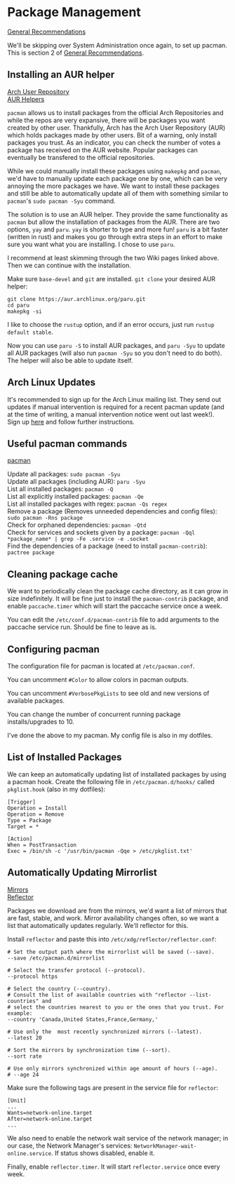 # Package Management

[General Recommendations](https://wiki.archlinux.org/title/General_recommendations#Graphical_user_interface)

We'll be skipping over System Administration once again, to set up pacman. This is section 2 of [General Recommendations](https://wiki.archlinux.org/title/General_recommendations#Graphical_user_interface).

## Installing an AUR helper

[Arch User Repository](https://wiki.archlinux.org/title/Arch_User_Repository)\
[AUR Helpers](https://wiki.archlinux.org/title/AUR_helpers)

`pacman` allows us to install packages from the official Arch Repositories and while the repos are very expansive, there will be packages you want created by other user. Thankfully, Arch has the Arch User Repository (AUR) which holds packages made by other users. Bit of a warning, only install packages you trust. As an indicator, you can check the number of votes a package has received on the AUR website. Popular packages can eventually be transfered to the official repositories.

While we could manually install these packages using `makepkg` and `pacman`, we'd have to manually update each package one by one, which can be very annoying the more packages we have. We want to install these packages and still be able to automatically update all of them with something similar to `pacman`'s `sudo pacman -Syu` command.

The solution is to use an AUR helper. They provide the same functionality as `pacman` but allow the installation of packages from the AUR. There are two options, `yay` and `paru`. `yay` is shorter to type and more fun! `paru` is a bit faster (written in rust) and makes you go through extra steps in an effort to make sure you want what you are installing. I chose to use `paru`.

I recommend at least skimming through the two Wiki pages linked above. Then we can continue with the installation.

Make sure `base-devel` and `git` are installed. `git clone` your desired AUR helper:

```
git clone https://aur.archlinux.org/paru.git
cd paru
makepkg -si
```

I like to choose the `rustup` option, and if an error occurs, just run `rustup default stable`. 

Now you can use `paru -S` to install AUR packages, and `paru -Syu` to update all AUR packages (will also run `pacman -Syu` so you don't need to do both). The helper will also be able to update itself.

## Arch Linux Updates

It's recommended to sign up for the Arch Linux mailing list. They send out updates if manual intervention is required for a recent pacman update (and at the time of writing, a manual intervention notice went out last week!). Sign up [here](https://lists.archlinux.org/mailman3/lists/arch-announce.lists.archlinux.org/) and follow further instructions.

## Useful pacman commands

[pacman](https://wiki.archlinux.org/title/Pacman)

Update all packages: `sudo pacman -Syu`\
Update all packages (including AUR): `paru -Syu`\
List all installed packages: `pacman -Q`\
List all explicitly installed packages: `pacman -Qe`\
List all installed packages with regex: `pacman -Qs regex`\
Remove a package (Removes unneeded dependencies and config files): `sudo pacman -Rns package`\
Check for orphaned dependencies: `pacman -Qtd`\
Check for services and sockets given by a package: `pacman -Qql *package_name* | grep -Fe .service -e .socket`\
Find the dependencies of a package (need to install `pacman-contrib`): `pactree package`

## Cleaning package cache

We want to periodically clean the package cache directory, as it can grow in size indefinitely. It will be fine just to install the `pacman-contrib` package, and enable `paccache.timer` which will start the paccache service once a week.

You can edit the `/etc/conf.d/pacman-contrib` file to add arguments to the paccache service run. Should be fine to leave as is.

## Configuring pacman

The configuration file for pacman is located at `/etc/pacman.conf`.

You can uncomment `#Color` to allow colors in pacman outputs.

You can uncomment `#VerbosePkgLists` to see old and new versions of available packages.

You can change the number of concurrent running package installs/upgrades to 10.

I've done the above to my pacman. My config file is also in my dotfiles.

## List of Installed Packages

We can keep an automatically updating list of installated packages by using a pacman hook. Create the following file in `/etc/pacman.d/hooks/` called `pkglist.hook` (also in my dotfiles):

```
[Trigger]
Operation = Install
Operation = Remove
Type = Package
Target = *

[Action]
When = PostTransaction
Exec = /bin/sh -c '/usr/bin/pacman -Qqe > /etc/pkglist.txt'
```

## Automatically Updating Mirrorlist

[Mirrors](https://wiki.archlinux.org/title/Mirrors)\
[Reflector](https://wiki.archlinux.org/title/Reflector)

Packages we download are from the mirrors, we'd want a list of mirrors that are fast, stable, and work. Mirror availability changes often, so we want a list that automatically updates regularly. We'll reflector for this.

Install `reflector` and paste this into `/etc/xdg/reflector/reflector.conf`:
```
# Set the output path where the mirrorlist will be saved (--save).
--save /etc/pacman.d/mirrorlist

# Select the transfer protocol (--protocol).
--protocol https

# Select the country (--country).
# Consult the list of available countries with "reflector --list-countries" and
# select the countries nearest to you or the ones that you trust. For example:
--country 'Canada,United States,France,Germany,'

# Use only the  most recently synchronized mirrors (--latest).
--latest 20

# Sort the mirrors by synchronization time (--sort).
--sort rate

# Use only mirrors synchronized within age amount of hours (--age).
# --age 24
```

Make sure the following tags are present in the service file for `reflector`:

```
[Unit]
...
Wants=network-online.target
After=network-online.target
...
```

We also need to enable the network wait service of the network manager; in our case, the Network Manager's services: `NetworkManager-wait-online.service`. If status shows disabled, enable it.

Finally, enable `reflector.timer`. It will start `reflector.service` once every week.
